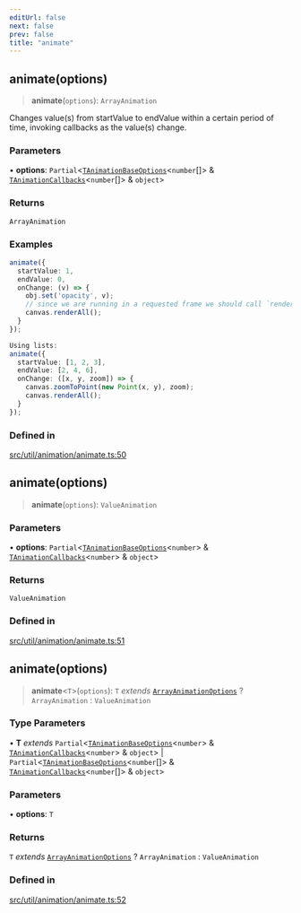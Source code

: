 ```yaml
---
editUrl: false
next: false
prev: false
title: "animate"
---
```


## animate(options)

> **animate**(`options`): `ArrayAnimation`

Changes value(s) from startValue to endValue within a certain period of time,
invoking callbacks as the value(s) change.

### Parameters

• **options**: `Partial`\<[`TAnimationBaseOptions`](/api/namespaces/util/type-aliases/tanimationbaseoptions/)\<`number`[]\> & [`TAnimationCallbacks`](/api/namespaces/util/type-aliases/tanimationcallbacks/)\<`number`[]\> & `object`\>

### Returns

`ArrayAnimation`

### Examples

```ts
animate({
  startValue: 1,
  endValue: 0,
  onChange: (v) => {
    obj.set('opacity', v);
    // since we are running in a requested frame we should call `renderAll` and not `requestRenderAll`
    canvas.renderAll();
  }
});
```

```ts
Using lists:
animate({
  startValue: [1, 2, 3],
  endValue: [2, 4, 6],
  onChange: ([x, y, zoom]) => {
    canvas.zoomToPoint(new Point(x, y), zoom);
    canvas.renderAll();
  }
});
```

### Defined in

[src/util/animation/animate.ts:50](https://github.com/fabricjs/fabric.js/blob/5c1240d8b4662e45868dd33f385f941de21c8e9c/src/util/animation/animate.ts#L50)

## animate(options)

> **animate**(`options`): `ValueAnimation`

### Parameters

• **options**: `Partial`\<[`TAnimationBaseOptions`](/api/namespaces/util/type-aliases/tanimationbaseoptions/)\<`number`\> & [`TAnimationCallbacks`](/api/namespaces/util/type-aliases/tanimationcallbacks/)\<`number`\> & `object`\>

### Returns

`ValueAnimation`

### Defined in

[src/util/animation/animate.ts:51](https://github.com/fabricjs/fabric.js/blob/5c1240d8b4662e45868dd33f385f941de21c8e9c/src/util/animation/animate.ts#L51)

## animate(options)

> **animate**\<`T`\>(`options`): `T` *extends* [`ArrayAnimationOptions`](/api/namespaces/util/type-aliases/arrayanimationoptions/) ? `ArrayAnimation` : `ValueAnimation`

### Type Parameters

• **T** *extends* `Partial`\<[`TAnimationBaseOptions`](/api/namespaces/util/type-aliases/tanimationbaseoptions/)\<`number`\> & [`TAnimationCallbacks`](/api/namespaces/util/type-aliases/tanimationcallbacks/)\<`number`\> & `object`\> \| `Partial`\<[`TAnimationBaseOptions`](/api/namespaces/util/type-aliases/tanimationbaseoptions/)\<`number`[]\> & [`TAnimationCallbacks`](/api/namespaces/util/type-aliases/tanimationcallbacks/)\<`number`[]\> & `object`\>

### Parameters

• **options**: `T`

### Returns

`T` *extends* [`ArrayAnimationOptions`](/api/namespaces/util/type-aliases/arrayanimationoptions/) ? `ArrayAnimation` : `ValueAnimation`

### Defined in

[src/util/animation/animate.ts:52](https://github.com/fabricjs/fabric.js/blob/5c1240d8b4662e45868dd33f385f941de21c8e9c/src/util/animation/animate.ts#L52)
